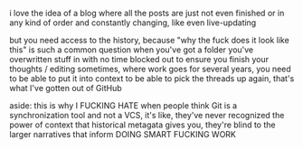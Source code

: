 
i love the idea of a blog where all the posts are just not even finished or in any kind of order and constantly changing, like even live-updating

but you need access to the history, because "why the fuck does it look like this" is such a common question when you've got a folder you've overwritten stuff in with no time blocked out to ensure you finish your thoughts / editing sometimes, where work goes for several years, you need to be able to put it into context to be able to pick the threads up again, that's what I've gotten out of GitHub

aside: this is why I FUCKING HATE when people think Git is a synchronization tool and not a VCS, it's like, they've never recognized the power of context that historical metagata gives you, they're blind to the larger narratives that inform DOING SMART FUCKING WORK

